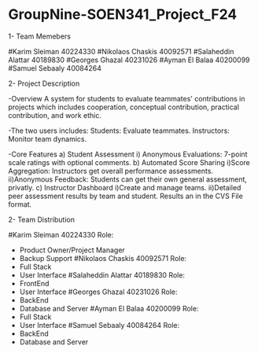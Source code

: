 # GroupNine-SOEN341_Project_F24

1- Team Memebers

#Karim Sleiman 40224330
#Nikolaos Chaskis 40092571
#Salaheddin Alattar 40189830
#Georges Ghazal 40231026
#Ayman El Balaa 40200099
#Samuel Sebaaly 40084264

2- Project Description

-Overview
A system for students to evaluate teammates' contributions in projects which includes cooperation, conceptual contribution, practical contribution, and work ethic.

-The two users includes:
  Students: Evaluate teammates.
  Instructors: Monitor team dynamics.

-Core Features
  a) Student Assessment
    i) Anonymous Evaluations: 7-point scale ratings with optional comments.
  b) Automated Score Sharing
    i)Score Aggregation: Instructors get overall performance assessments.
    ii)Anonymous Feedback: Students can get their own general assessment, privatly.
  c) Instructor Dashboard
    i)Create and manage teams.
    ii)Detailed peer assessment results by team and student. Results an in the CVS File format.

2- Team Distribution

#Karim Sleiman 40224330
Role:
- Product Owner/Project Manager
- Backup Support
#Nikolaos Chaskis 40092571
Role:
- Full Stack
- User Interface
#Salaheddin Alattar 40189830
Role:
- FrontEnd
- User Interface
#Georges Ghazal 40231026
Role:
- BackEnd
- Database and Server
#Ayman El Balaa 40200099
Role:
- Full Stack
- User Interface
#Samuel Sebaaly 40084264
Role:
- BackEnd
- Database and Server
